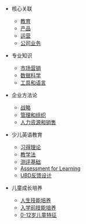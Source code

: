 
- 核心关联

  - [教育](education.md)
  - [产品](product.md)
  - [运营](operations.md)
  - [公司业务](51Talk.md)

- 专业知识

  - [市场营销](marketing.md)
  - [数据科学](datascience.md)
  - [工具和语言](language.md) 

- 企业方法论

  - [战略](strategy.md)
  - [管理和组织](manage/interview.md)
  - [人力资源和销售](hr-sale.md)


- 少儿英语教育

    - [习得理论](learnenglish/acquisition.md)
    - [教学法](learnenglish/teach.md)
    - [测评基础](learnenglish/assessment.md)
    - [Assessment for Learning](learnenglish/assessment4learning.md)
    - [UBD反馈设计](learnenglish/five_little_monkeys.md)

- 儿童成长培养
    - [人生技能培养](education_view.md)
    - [入学前技能培养](KidsCultivate/kidcultivate.md)
    - [0-12岁儿童特征](KidsCultivate/learnplan_eachperoid.md)

